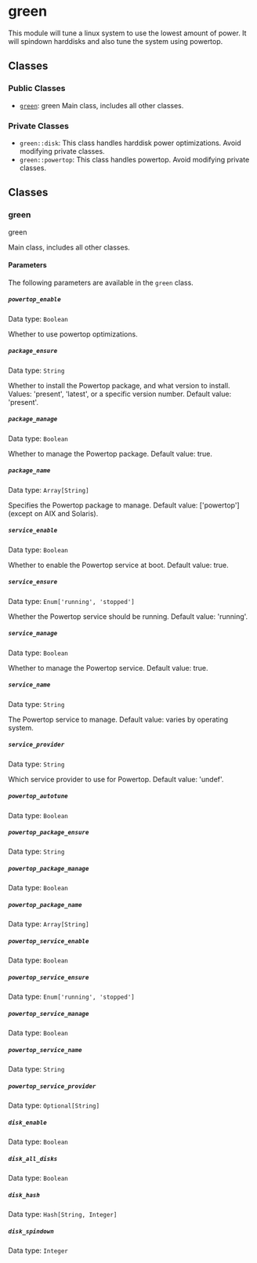 # green

This module will tune a linux system to use the lowest amount of power. It will spindown harddisks and also tune the system using powertop.

## Classes

### Public Classes

* [`green`](#green): green  Main class, includes all other classes.

### Private Classes

* `green::disk`: This class handles harddisk power optimizations. Avoid modifying private classes.
* `green::powertop`: This class handles powertop. Avoid modifying private classes.

## Classes

### green

green

Main class, includes all other classes.

#### Parameters

The following parameters are available in the `green` class.

##### `powertop_enable`

Data type: `Boolean`

Whether to use powertop optimizations.

##### `package_ensure`

Data type: `String`

Whether to install the Powertop package, and what version to install.
Values: 'present', 'latest', or a specific version number. Default value: 'present'.

##### `package_manage`

Data type: `Boolean`

Whether to manage the Powertop package. Default value: true.

##### `package_name`

Data type: `Array[String]`

Specifies the Powertop package to manage. Default value: ['powertop'] (except on AIX and Solaris).

##### `service_enable`

Data type: `Boolean`

Whether to enable the Powertop service at boot. Default value: true.

##### `service_ensure`

Data type: `Enum['running', 'stopped']`

Whether the Powertop service should be running. Default value: 'running'.

##### `service_manage`

Data type: `Boolean`

Whether to manage the Powertop service.  Default value: true.

##### `service_name`

Data type: `String`

The Powertop service to manage. Default value: varies by operating system.

##### `service_provider`

Data type: `String`

Which service provider to use for Powertop. Default value: 'undef'.

##### `powertop_autotune`

Data type: `Boolean`



##### `powertop_package_ensure`

Data type: `String`



##### `powertop_package_manage`

Data type: `Boolean`



##### `powertop_package_name`

Data type: `Array[String]`



##### `powertop_service_enable`

Data type: `Boolean`



##### `powertop_service_ensure`

Data type: `Enum['running', 'stopped']`



##### `powertop_service_manage`

Data type: `Boolean`



##### `powertop_service_name`

Data type: `String`



##### `powertop_service_provider`

Data type: `Optional[String]`



##### `disk_enable`

Data type: `Boolean`



##### `disk_all_disks`

Data type: `Boolean`



##### `disk_hash`

Data type: `Hash[String, Integer]`



##### `disk_spindown`

Data type: `Integer`

